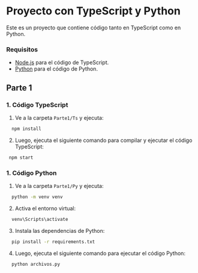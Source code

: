# Proyecto con TypeScript y Python

Este es un proyecto que contiene código tanto en TypeScript como en Python.

### Requisitos

- [Node.js](https://nodejs.org/) para el código de TypeScript.
- [Python](https://www.python.org/) para el código de Python.

## Parte 1

### 1. Código TypeScript

1. Ve a la carpeta `Parte1/Ts` y ejecuta:

```bash
  npm install
```

2. Luego, ejecuta el siguiente comando para compilar y ejecutar el código TypeScript:

```bash
 npm start
```

### 1. Código Python

1. Ve a la carpeta `Parte1/Py` y ejecuta:

```bash
  python -m venv venv
```

2. Activa el entorno virtual:

```bash
  venv\Scripts\activate
```

3. Instala las dependencias de Python:

```bash
  pip install -r requirements.txt
```

4. Luego, ejecuta el siguiente comando para ejecutar el código Python:

```bash
  python archivos.py
```

